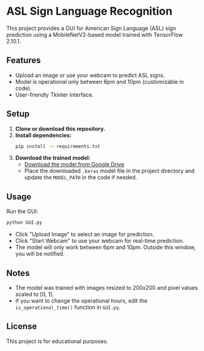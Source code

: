 # ASL Sign Language Recognition

This project provides a GUI for American Sign Language (ASL) sign prediction using a MobileNetV2-based model trained with TensorFlow 2.10.1.

## Features
- Upload an image or use your webcam to predict ASL signs.
- Model is operational only between 6pm and 10pm (customizable in code).
- User-friendly Tkinter interface.

## Setup

1. **Clone or download this repository.**
2. **Install dependencies:**
   ```bash
   pip install -r requirements.txt
   ```
3. **Download the trained model:**
   - [Download the model from Google Drive](YOUR_MODEL_LINK_HERE)
   - Place the downloaded `.keras` model file in the project directory and update the `MODEL_PATH` in the code if needed.

## Usage

Run the GUI:
```bash
python GUI.py
```

- Click "Upload Image" to select an image for prediction.
- Click "Start Webcam" to use your webcam for real-time prediction.
- The model will only work between 6pm and 10pm. Outside this window, you will be notified.

## Notes
- The model was trained with images resized to 200x200 and pixel values scaled to [0, 1].
- If you want to change the operational hours, edit the `is_operational_time()` function in `GUI.py`.

## License
This project is for educational purposes.

